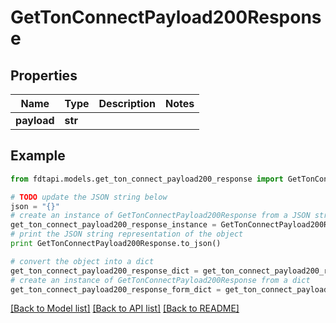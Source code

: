 # GetTonConnectPayload200Response


## Properties
Name | Type | Description | Notes
------------ | ------------- | ------------- | -------------
**payload** | **str** |  | 

## Example

```python
from fdtapi.models.get_ton_connect_payload200_response import GetTonConnectPayload200Response

# TODO update the JSON string below
json = "{}"
# create an instance of GetTonConnectPayload200Response from a JSON string
get_ton_connect_payload200_response_instance = GetTonConnectPayload200Response.from_json(json)
# print the JSON string representation of the object
print GetTonConnectPayload200Response.to_json()

# convert the object into a dict
get_ton_connect_payload200_response_dict = get_ton_connect_payload200_response_instance.to_dict()
# create an instance of GetTonConnectPayload200Response from a dict
get_ton_connect_payload200_response_form_dict = get_ton_connect_payload200_response.from_dict(get_ton_connect_payload200_response_dict)
```
[[Back to Model list]](../README.md#documentation-for-models) [[Back to API list]](../README.md#documentation-for-api-endpoints) [[Back to README]](../README.md)


